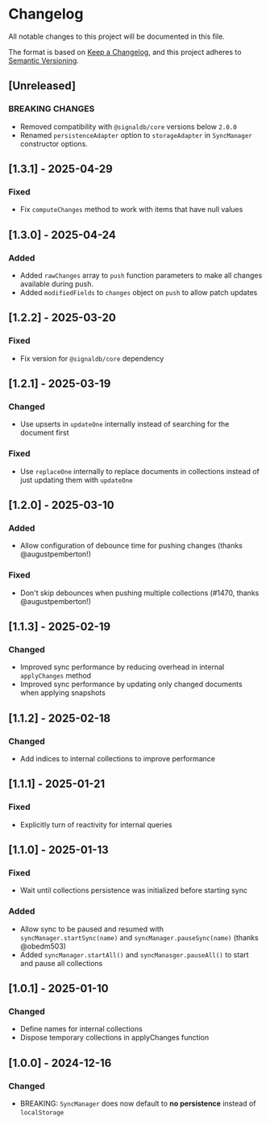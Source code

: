 # Changelog

All notable changes to this project will be documented in this file.

The format is based on [Keep a Changelog](https://keepachangelog.com/en/1.1.0/),
and this project adheres to [Semantic Versioning](https://semver.org/spec/v2.0.0.html).

## [Unreleased]

### BREAKING CHANGES

* Removed compatibility with `@signaldb/core` versions below `2.0.0`
* Renamed `persistenceAdapter` option to `storageAdapter` in `SyncManager` constructor options.

## [1.3.1] - 2025-04-29

### Fixed

* Fix `computeChanges` method to work with items that have null values

## [1.3.0] - 2025-04-24

### Added

* Added `rawChanges` array to `push` function parameters to make all changes available during push.
* Added `modifiedFields` to `changes` object on `push` to allow patch updates

## [1.2.2] - 2025-03-20

### Fixed

* Fix version for `@signaldb/core` dependency

## [1.2.1] - 2025-03-19

### Changed

* Use upserts in `updateOne` internally instead of searching for the document first

### Fixed

* Use `replaceOne` internally to replace documents in collections instead of just updating them with `updateOne`

## [1.2.0] - 2025-03-10

### Added

* Allow configuration of debounce time for pushing changes (thanks @augustpemberton!)

### Fixed

* Don't skip debounces when pushing multiple collections (#1470, thanks @augustpemberton!)

## [1.1.3] - 2025-02-19

### Changed

* Improved sync performance by reducing overhead in internal `applyChanges` method
* Improved sync performance by updating only changed documents when applying snapshots

## [1.1.2] - 2025-02-18

### Changed

* Add indices to internal collections to improve performance

## [1.1.1] - 2025-01-21

### Fixed

* Explicitly turn of reactivity for internal queries

## [1.1.0] - 2025-01-13

### Fixed

* Wait until collections persistence was initialized before starting sync

### Added

* Allow sync to be paused and resumed with `syncManager.startSync(name)` and `syncManager.pauseSync(name)` (thanks @obedm503)
* Added `syncManager.startAll()` and `syncManasger.pauseAll()` to start and pause all collections

## [1.0.1] - 2025-01-10

### Changed

* Define names for internal collections
* Dispose temporary collections in applyChanges function

## [1.0.0] - 2024-12-16

### Changed

* BREAKING: `SyncManager` does now default to **no persistence** instead of `localStorage`
